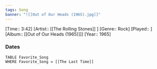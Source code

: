 ```yaml
---
tags: Song  
banner: "![[Out of Our Heads (1965).jpg]]"
---
```

[Time:: 3:42]
[Artist:: [[The Rolling Stones]] ]
[Genre:: Rock]
[Played:: ]
[Album:: [[Out of Our Heads (1965)]]]
[Year:: 1965]
### Dates
````dataview
TABLE Favorite_Song
WHERE Favorite_Song = [[The Last Time]]
````